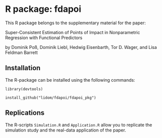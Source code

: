 # R package: fdapoi


This R package belongs to the supplementary material for the paper: 

Super-Consistent Estimation of Points of Impact in Nonparametric Regression with Functional Predictors

by Dominik Poß, Dominik Liebl, Hedwig Eisenbarth, Tor D. Wager, and Lisa Feldman Barrett


## Installation

The R-package can be installed using the following commands:

`library(devtools)`

`install_github("lidom/fdapoi/fdapoi_pkg")`

## Replications

The R-scripts `Simulation.R` and `Application.R` allow you to replicate the simulation study and the real-data application of the paper. 
